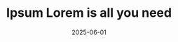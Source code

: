 ---
title: "Ipsum Lorem is all you need"
collection: publications
category: conferences
permalink: /publication/2025-06-01-ipsum-lorem-all-you-need
excerpt: 'This paper introduces a novel approach to simplifying LLM architectures, demonstrating that Ipsum Lorem techniques can achieve competitive performance with reduced computational costs.'
date: 2025-06-01
venue: 'Under review at COML 2025 - Conference on Machine Learning'
slidesurl: 'http://yourwebsite.com/files/slides-ipsum-lorem.pdf'
paperurl: 'https://openreview.net/forum?id=example123'
bibtexurl: 'http://yourwebsite.com/files/bibtex-ipsum-lorem.bib'
citation: 'John Smith, et al. (2025). "Ipsum Lorem is all you need." <i>Under review at COML 2025 - Conference on Machine Learning</i>.'
---